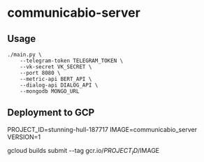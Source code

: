 # communicabio-server

## Usage

```shell
./main.py \
    --telegram-token TELEGRAM_TOKEN \
    --vk-secret VK_SECRET \
    --port 8080 \
    --metric-api BERT_API \
    --dialog-api DIALOG_API \
    --mongodb MONGO_URL
```


## Deployment to GCP

PROJECT_ID=stunning-hull-187717
IMAGE=communicabio_server
VERSION=1

gcloud builds submit --tag gcr.io/$PROJECT_ID/$IMAGE
